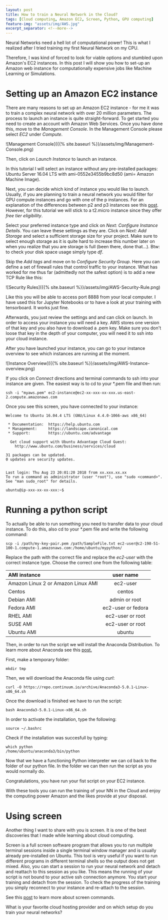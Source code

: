 ```yaml
---
layout: post
title: How to train a Neural Network in the Cloud?
tags: [Cloud computing, Amazon EC2, Screen, Python, GPU computing]
feature-img: "assets/img/AWS.jpg"
excerpt_separator: <!--more-->
---
```


Neural Networks need a hell lot of computational power! This is what I realized after I tried training my first Neural Network on my CPU.
<!--more--> Therefore, I was kind of forced to look for viable options and stumbled upon Amazon's EC2 instances. In this post I will show you how to set-up an Amazon web instance for computationally expensive jobs like Machine Learning or Simulations.     
# Setting up an Amazon EC2 instance
There are many reasons to set up an Amazon EC2 instance - for me it was to train a complex neural network with over 20 million parameters. The process to launch an instance is quite straight-forward. 
To get started you need to create an account with Amazon Web Services. Once you have done this, move to the *Management Console*. In the Management Console please select *EC2* under *Compute*. 

![Management Console]({{% site.baseurl %}}/assets/img/Management-Console.png)

Then, click on *Launch Instance* to launch an instance. 

In this tutorial I will select an instance without any pre-installed packages: Ubuntu Server 16.04 LTS with ami-0552e3455b9bc8d50 (ami= Amazon Machine Image).

Next, you can decide which kind of instance you would like to launch. Usually, if you are planning to train a neural network you would filter for GPU compute instances and go with one of the p instances. For an explanation of the differences between p2 and p3 instances see this [post](https://blog.iron.io/aws-p2-vs-p3-instances/). However, for this tutorial we will stick to a t2.micro instance since they offer *free tier eligibility*.

Select your preferred instance type and click on *Next: Configure Instance Details*. You can leave these settings as they are. Click on *Next: Add Storage* and select a sufficient storage size for your project. Make sure to select enough storage as it is quite hard to increase this number later on when you realize that you are storage is full (been there, done that...). Btw: to check your disk space usage simply type *df*. 

Skip the *Add tags* and move on to *Configure Security Group*. Here you can define a set of firewall rules that control traffic to your instance. What has worked for me thus far (admittedly not the safest option) is to add a new TCP Rule like this:

![Security Rules]({{% site.baseurl %}}/assets/img/AWS-Security-Rule.png)

Like this you will be able to access port 8888 from your local computer. I have used this for Jupyter Notebooks or to have a look at your training with tensorboard. It works just fine. 

Afterwards, you just review the settings and and can click on launch. In order to access your instance you will need a key. AWS stores one version of that key and you also have to download a .pem key. Make sure you don't loose that key in the depth of your computer, you will need it to ssh into your cloud instance. 

After you have launched your instance, you can go to your instance overview to see which instances are running at the moment. 

![Instance Overview]({{% site.baseurl %}}/assets/img/AWS-Instance-overview.png)

If you click on *Connect* directions and terminal commands to ssh into your instance are given. The easiest way is to cd to your *.pem file and then run:

```shell
ssh -i "myaws.pem" ec2-instance@ec2-xx-xxx-xx-xxx.us-east-2.compute.amazonaws.com
```

Once you see this screen, you have connected to your instance:

```shell
Welcome to Ubuntu 16.04.4 LTS (GNU/Linux 4.4.0-1066-aws x86_64)

 * Documentation:  https://help.ubuntu.com
 * Management:     https://landscape.canonical.com
 * Support:        https://ubuntu.com/advantage

  Get cloud support with Ubuntu Advantage Cloud Guest:
    http://www.ubuntu.com/business/services/cloud

31 packages can be updated.
0 updates are security updates.


Last login: Thu Aug 23 20:01:20 2018 from xx.xxx.xx.xx
To run a command as administrator (user "root"), use "sudo <command>".
See "man sudo_root" for details.

ubuntu@ip-xxx-xx-xx-xxx:~$ 
```

# Running a python script 
To actually be able to run something you need to transfer data to your cloud instance. To do this, also cd to your *.pem file and write the following command:
```shell
scp -i /path/my-key-pair.pem /path/SampleFile.txt ec2-user@c2-198-51-100-1.compute-1.amazonaws.com:/home/ubuntu/mypython/
```

Replace the path with the correct file and replace the *ec2-user* with the correct instance type. Choose the correct one from the following table:  

| AMI instance                       | user name          |
| :----------                         | :-------------:    |
| Amazon Linux 2 or Amazon Linux AMI | ec2-user           |
| Centos                             | centos             |
| Debian AMI                         | admin or root      |
| Fedora AMI                         | ec2-user or fedora |
| RHEL AMI                           | ec2-user or root   |
| SUSE AMI                           | ec2-user or root   |
| Ubuntu AMI                         | ubuntu             |

Then, in order to run the script we will install the Anaconda Distribution. To learn more about Anaconda see this [post.]({{site.baseurl}}/2018/08/21/anaconda.html)

First, make a temporary folder:
```shell
mkdir tmp
```

Then, we will download the Anaconda file using *curl*:
```shell
curl -O https://repo.continuum.io/archive/Anaconda3-5.0.1-Linux-x86_64.sh
```

Once the download is finished we have to run the script:
```shell
bash Anaconda3-5.0.1-Linux-x86_64.sh
```

In order to activate the installation, type the following:
```shell
source ~/.bashrc
```

Check if the installation was succesfull by typing:
```shell
which python
/home/ubuntu/anaconda3/bin/python
```

Now that we have a functioning Python interpreter we can cd back to the folder of our python file. In the folder we can then run the script as you would normally do. 

Congratulations, you have run your fist script on your EC2 instance. 

With these tools you can run the training of your NN in the Cloud and enjoy the computing power Amazon and the likes provide at your disposal. 

# Using screen
Another thing I want to share with you is screen. It is one of the best discoveries that I made while learning about cloud computing. 

Screen is a full screen software program that allows you to run multiple terminal sessions inside a single terminal window manager and is usually already pre-installed on Ubuntu. This tool is very useful if you want to run different programs in different terminal shells so the output does not get mixed. Also, you can start a session to run your neural network and detach and reattach to this session as you like. This means the running of your script is not bound to your active ssh connection anymore. You start your training and  detach from the session. To check the progress of the training you simply reconnect to your instance and re-attach to the session.

See this [post](https://www.digitalocean.com/community/tutorials/how-to-install-and-use-screen-on-an-ubuntu-cloud-server) to learn more about screen commands. 

What is your favorite cloud hosting provider and on which setup do you train your neural networks?

